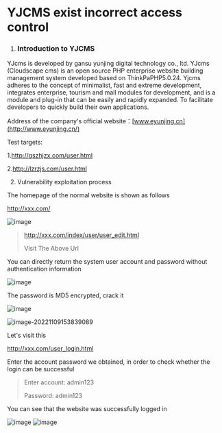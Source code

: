 # YJCMS exist incorrect access control
1. ### Introduction to YJCMS

  YJcms is developed by gansu yunjing digital technology co., ltd. YJcms (Cloudscape cms) is an open source PHP enterprise website building management system developed based on ThinkPaPHP5.0.24. Yjcms adheres to the concept of minimalist, fast and extreme development, integrates enterprise, tourism and mall modules for development, and is a module and plug-in that can be easily and rapidly expanded. To facilitate developers to quickly build their own applications.

Address of the company's official website：[www.eyunjing.cn](http://www.eyunjing.cn/)

Test targets:

1.http://gszhjzx.com/user.html

2.http://lzrzjs.com/user.html

2. Vulnerability exploitation process

The homepage of the normal website is shown as follows

http://xxx.com/

![image](https://user-images.githubusercontent.com/75592724/200769402-ffab6db4-dbd6-4f59-af3e-3e67555abc2f.png)

> http://xxx.com/index/user/user_edit.html
>
> Visit The Above Url

You can directly return the system user account and password without authentication information

![image](https://user-images.githubusercontent.com/75592724/200770548-d83af410-a3ea-4706-bb40-05db36569032.png)

The password is MD5 encrypted, crack it

![image](https://user-images.githubusercontent.com/75592724/200769901-d5f2be73-15c6-46bd-b52a-7316cb53265e.png)

![image-20221109153839089](https://user-images.githubusercontent.com/75592724/200769762-49edd9b0-e9c5-49d2-a824-971ffabb1a45.png)

Let's visit this

http://xxx.com/user_login.html

Enter the account password we obtained, in order to check whether the login can be successful

> Enter account: admin123 
>
> Password: admin123

You can see that the website was successfully logged in

![image](https://user-images.githubusercontent.com/75592724/200770809-253bcd38-0a02-4b4d-90ad-b95b31c5df37.png)
![image](https://user-images.githubusercontent.com/75592724/200770917-b8128dda-325d-486e-add0-026c3d2182aa.png)
